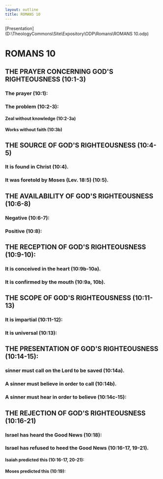 ```yaml
---
layout: outline
title: ROMANS 10
---
```

[Presentation](D:\TheologyCommons\Site\Expository\ODP\Romans\ROMANS 10.odp)
# ROMANS 10
## THE PRAYER CONCERNING GOD\'S RIGHTEOUSNESS (10:1-3) 
###  The prayer (10:1): 
###  The problem (10:2-3): 
####  Zeal without knowledge (10:2-3a) 
####  Works without faith (10:3b) 
## THE SOURCE OF GOD\'S RIGHTEOUSNESS (10:4-5) 
###  It is found in Christ (10:4). 
###  It was foretold by Moses (Lev. 18:5) (10:5). 
## THE AVAILABILITY OF GOD\'S RIGHTEOUSNESS (10:6-8) 
###  Negative (10:6-7): 
###  Positive (10:8): 
## THE RECEPTION OF GOD\'S RIGHTEOUSNESS (10:9-10): 
###  It is conceived in the heart (10:9b-10a). 
###  It is confirmed by the mouth (10:9a, 10b). 
## THE SCOPE OF GOD\'S RIGHTEOUSNESS (10:11-13) 
###  It is impartial (10:11-12): 
###  It is universal (10:13): 
## THE PRESENTATION OF GOD\'S RIGHTEOUSNESS (10:14-15): 
###  sinner must call on the Lord to be saved (10:14a). 
###  A sinner must believe in order to call (10:14b). 
###  A sinner must hear in order to believe (10:14c-15): 
## THE REJECTION OF GOD\'S RIGHTEOUSNESS (10:16-21) 
###  Israel has heard the Good News (10:18): 
###  Israel has refused to heed the Good News (10:16-17, 19-21). 
####  Isaiah predicted this (10:16-17, 20-21): 
####  Moses predicted this (10:19): 
